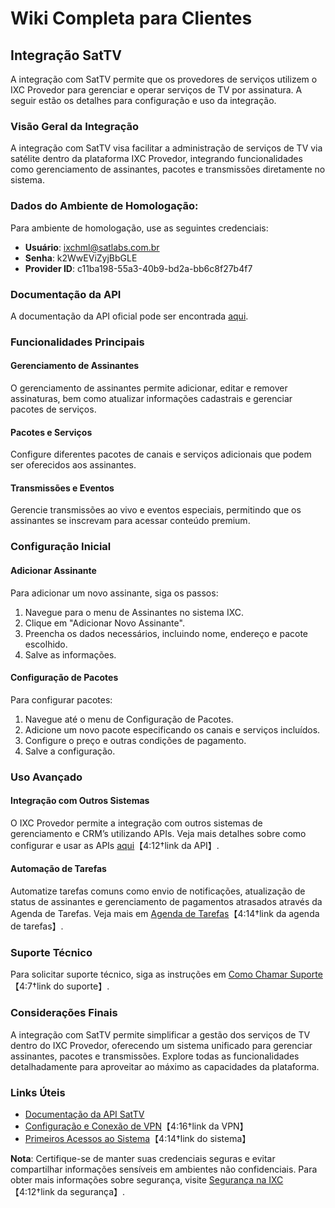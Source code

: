 # Wiki Completa para Clientes

## Integração SatTV

A integração com SatTV permite que os provedores de serviços utilizem o IXC Provedor para gerenciar e operar serviços de TV por assinatura. A seguir estão os detalhes para configuração e uso da integração.

### Visão Geral da Integração
A integração com SatTV visa facilitar a administração de serviços de TV via satélite dentro da plataforma IXC Provedor, integrando funcionalidades como gerenciamento de assinantes, pacotes e transmissões diretamente no sistema.

### Dados do Ambiente de Homologação:
Para ambiente de homologação, use as seguintes credenciais:

- **Usuário**: ixchml@satlabs.com.br
- **Senha**: k2WwEViZyjBbGLE
- **Provider ID**: c11ba198-55a3-40b9-bd2a-bb6c8f27b4f7

### Documentação da API
A documentação da API oficial pode ser encontrada [aqui](http://apidoc.sattvgo.com.br/index.html).

### Funcionalidades Principais

#### Gerenciamento de Assinantes
O gerenciamento de assinantes permite adicionar, editar e remover assinaturas, bem como atualizar informações cadastrais e gerenciar pacotes de serviços.

#### Pacotes e Serviços
Configure diferentes pacotes de canais e serviços adicionais que podem ser oferecidos aos assinantes.

#### Transmissões e Eventos
Gerencie transmissões ao vivo e eventos especiais, permitindo que os assinantes se inscrevam para acessar conteúdo premium.

### Configuração Inicial

#### Adicionar Assinante
Para adicionar um novo assinante, siga os passos:

1. Navegue para o menu de Assinantes no sistema IXC.
2. Clique em "Adicionar Novo Assinante".
3. Preencha os dados necessários, incluindo nome, endereço e pacote escolhido.
4. Salve as informações.

#### Configuração de Pacotes
Para configurar pacotes:

1. Navegue até o menu de Configuração de Pacotes.
2. Adicione um novo pacote especificando os canais e serviços incluídos.
3. Configure o preço e outras condições de pagamento.
4. Salve a configuração.

### Uso Avançado

#### Integração com Outros Sistemas
O IXC Provedor permite a integração com outros sistemas de gerenciamento e CRM’s utilizando APIs. Veja mais detalhes sobre como configurar e usar as APIs [aqui](https://wiki.ixcsoft.com.br/pt-br/API)【4:12†link da API】.

#### Automação de Tarefas
Automatize tarefas comuns como envio de notificações, atualização de status de assinantes e gerenciamento de pagamentos atrasados através da Agenda de Tarefas. Veja mais em [Agenda de Tarefas](https://wiki.ixcsoft.com.br/pt-br/Ferramentas/Agenda_de_Tarefas)【4:14†link da agenda de tarefas】.

### Suporte Técnico
Para solicitar suporte técnico, siga as instruções em [Como Chamar Suporte](https://wiki.ixcsoft.com.br/pt-br/Como_chamar_suporte_ixcsoft)【4:7†link do suporte】.

### Considerações Finais
A integração com SatTV permite simplificar a gestão dos serviços de TV dentro do IXC Provedor, oferecendo um sistema unificado para gerenciar assinantes, pacotes e transmissões. Explore todas as funcionalidades detalhadamente para aproveitar ao máximo as capacidades da plataforma.

### Links Úteis
- [Documentação da API SatTV](http://apidoc.sattvgo.com.br/index.html)
- [Configuração e Conexão de VPN](https://wiki.ixcsoft.com.br/pt-br/Configura%C3%A7%C3%A3o_e_Conex%C3%A3o_da_VPN)【4:16†link da VPN】
- [Primeiros Acessos ao Sistema](https://wiki.ixcsoft.com.br/pt-br/Primeiros_acessos_ao_sistema)【4:14†link do sistema】

**Nota**: Certifique-se de manter suas credenciais seguras e evitar compartilhar informações sensíveis em ambientes não confidenciais. Para obter mais informações sobre segurança, visite [Segurança na IXC](https://wiki.ixcsoft.com.br/pt-br/Seguranca)【4:12†link da segurança】.
